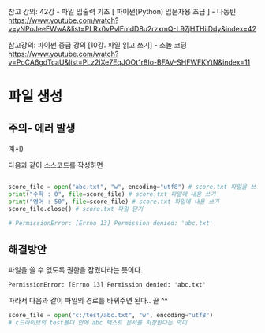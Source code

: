 참고 강의: 42강 - 파일 입출력 기초 [ 파이썬(Python) 입문자용 초급 ] - 나동빈
https://www.youtube.com/watch?v=yNPoJeeEWwA&list=PLRx0vPvlEmdD8u2rzxmQ-L97jHTHiiDdy&index=42

참고강의: 파이썬 중급 강의 [10강. 파일 읽고 쓰기] - 소놀 코딩
https://www.youtube.com/watch?v=PoCA6gdTcaU&list=PLz2iXe7EqJOOt1r8Io-BFAV-SHFWFKYtN&index=11

# 파일 생성

## 주의- 에러 발생
예시)

다음과 같이 소스코드를 작성하면 
``` python

score_file = open("abc.txt", "w", encoding="utf8") # score.txt 파일을 쓰기("w") 모드로 열기
print("수학 : 0", file=score_file) # score.txt 파일에 내용 쓰기
print("영어 : 50", file=score_file) # score.txt 파일에 내용 쓰기
score_file.close() # score.txt 파일 닫기

# PermissionError: [Errno 13] Permission denied: 'abc.txt' 
```

## 해결방안
파일을 쓸 수 없도록 권한을 잠궜다라는 뜻이다.
```
PermissionError: [Errno 13] Permission denied: 'abc.txt' 
```
따라서 다음과 같이 파일의 경로를 바꿔주면 된다.. 끝 ^^ 
``` python
score_file = open("c:/test/abc.txt", "w", encoding="utf8")
# c드라이브의 test폴더 안에 abc 텍스트 문서를 저장한다는 의미
```

